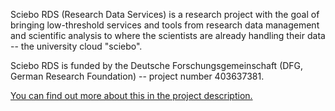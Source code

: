 

Sciebo RDS (Research Data Services) is a research project with the goal of bringing low-threshold services and tools from research data management and scientific analysis to where the scientists are already handling their data -- the university cloud "sciebo".

Sciebo RDS is funded by the Deutsche Forschungsgemeinschaft (DFG, German Research Foundation) -- project number 403637381.

[You can find out more about this in the project description.](/page/about/)
